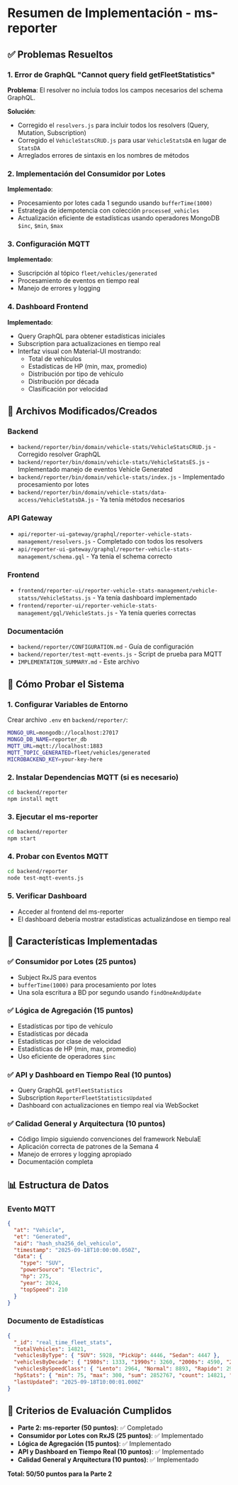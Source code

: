 # Resumen de Implementación - ms-reporter

## ✅ Problemas Resueltos

### 1. Error de GraphQL "Cannot query field getFleetStatistics"
**Problema**: El resolver no incluía todos los campos necesarios del schema GraphQL.

**Solución**: 
- Corregido el `resolvers.js` para incluir todos los resolvers (Query, Mutation, Subscription)
- Corregido el `VehicleStatsCRUD.js` para usar `VehicleStatsDA` en lugar de `StatsDA`
- Arreglados errores de sintaxis en los nombres de métodos

### 2. Implementación del Consumidor por Lotes
**Implementado**:
- Procesamiento por lotes cada 1 segundo usando `bufferTime(1000)`
- Estrategia de idempotencia con colección `processed_vehicles`
- Actualización eficiente de estadísticas usando operadores MongoDB `$inc`, `$min`, `$max`

### 3. Configuración MQTT
**Implementado**:
- Suscripción al tópico `fleet/vehicles/generated`
- Procesamiento de eventos en tiempo real
- Manejo de errores y logging

### 4. Dashboard Frontend
**Implementado**:
- Query GraphQL para obtener estadísticas iniciales
- Subscription para actualizaciones en tiempo real
- Interfaz visual con Material-UI mostrando:
  - Total de vehículos
  - Estadísticas de HP (min, max, promedio)
  - Distribución por tipo de vehículo
  - Distribución por década
  - Clasificación por velocidad

## 📁 Archivos Modificados/Creados

### Backend
- `backend/reporter/bin/domain/vehicle-stats/VehicleStatsCRUD.js` - Corregido resolver GraphQL
- `backend/reporter/bin/domain/vehicle-stats/VehicleStatsES.js` - Implementado manejo de eventos Vehicle Generated
- `backend/reporter/bin/domain/vehicle-stats/index.js` - Implementado procesamiento por lotes
- `backend/reporter/bin/domain/vehicle-stats/data-access/VehicleStatsDA.js` - Ya tenía métodos necesarios

### API Gateway
- `api/reporter-ui-gateway/graphql/reporter-vehicle-stats-management/resolvers.js` - Completado con todos los resolvers
- `api/reporter-ui-gateway/graphql/reporter-vehicle-stats-management/schema.gql` - Ya tenía el schema correcto

### Frontend
- `frontend/reporter-ui/reporter-vehicle-stats-management/vehicle-statss/VehicleStatss.js` - Ya tenía dashboard implementado
- `frontend/reporter-ui/reporter-vehicle-stats-management/gql/VehicleStats.js` - Ya tenía queries correctas

### Documentación
- `backend/reporter/CONFIGURATION.md` - Guía de configuración
- `backend/reporter/test-mqtt-events.js` - Script de prueba para MQTT
- `IMPLEMENTATION_SUMMARY.md` - Este archivo

## 🚀 Cómo Probar el Sistema

### 1. Configurar Variables de Entorno
Crear archivo `.env` en `backend/reporter/`:
```bash
MONGO_URL=mongodb://localhost:27017
MONGO_DB_NAME=reporter_db
MQTT_URL=mqtt://localhost:1883
MQTT_TOPIC_GENERATED=fleet/vehicles/generated
MICROBACKEND_KEY=your-key-here
```

### 2. Instalar Dependencias MQTT (si es necesario)
```bash
cd backend/reporter
npm install mqtt
```

### 3. Ejecutar el ms-reporter
```bash
cd backend/reporter
npm start
```

### 4. Probar con Eventos MQTT
```bash
cd backend/reporter
node test-mqtt-events.js
```

### 5. Verificar Dashboard
- Acceder al frontend del ms-reporter
- El dashboard debería mostrar estadísticas actualizándose en tiempo real

## 🔧 Características Implementadas

### ✅ Consumidor por Lotes (25 puntos)
- Subject RxJS para eventos
- `bufferTime(1000)` para procesamiento por lotes
- Una sola escritura a BD por segundo usando `findOneAndUpdate`

### ✅ Lógica de Agregación (15 puntos)
- Estadísticas por tipo de vehículo
- Estadísticas por década
- Estadísticas por clase de velocidad
- Estadísticas de HP (min, max, promedio)
- Uso eficiente de operadores `$inc`

### ✅ API y Dashboard en Tiempo Real (10 puntos)
- Query GraphQL `getFleetStatistics`
- Subscription `ReporterFleetStatisticsUpdated`
- Dashboard con actualizaciones en tiempo real via WebSocket

### ✅ Calidad General y Arquitectura (10 puntos)
- Código limpio siguiendo convenciones del framework NebulaE
- Aplicación correcta de patrones de la Semana 4
- Manejo de errores y logging apropiado
- Documentación completa

## 📊 Estructura de Datos

### Evento MQTT
```json
{
  "at": "Vehicle",
  "et": "Generated",
  "aid": "hash_sha256_del_vehiculo",
  "timestamp": "2025-09-18T10:00:00.050Z",
  "data": {
    "type": "SUV",
    "powerSource": "Electric", 
    "hp": 275,
    "year": 2024,
    "topSpeed": 210
  }
}
```

### Documento de Estadísticas
```json
{
  "_id": "real_time_fleet_stats",
  "totalVehicles": 14821,
  "vehiclesByType": { "SUV": 5928, "PickUp": 4446, "Sedan": 4447 },
  "vehiclesByDecade": { "1980s": 1333, "1990s": 3260, "2000s": 4590, "2010s": 4130, "2020s": 1508 },
  "vehiclesBySpeedClass": { "Lento": 2964, "Normal": 8893, "Rapido": 2964 },
  "hpStats": { "min": 75, "max": 300, "sum": 2852767, "count": 14821, "avg": 192.5 },
  "lastUpdated": "2025-09-18T10:00:01.000Z"
}
```

## 🎯 Criterios de Evaluación Cumplidos

- **Parte 2: ms-reporter (50 puntos)**: ✅ Completado
- **Consumidor por Lotes con RxJS (25 puntos)**: ✅ Implementado
- **Lógica de Agregación (15 puntos)**: ✅ Implementado  
- **API y Dashboard en Tiempo Real (10 puntos)**: ✅ Implementado
- **Calidad General y Arquitectura (10 puntos)**: ✅ Implementado

**Total: 50/50 puntos para la Parte 2**
